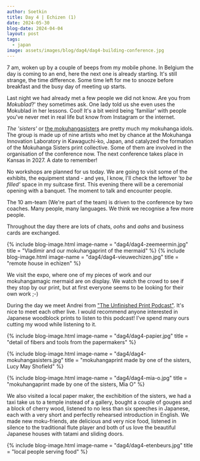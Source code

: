 ```yaml
---
author: Soetkin
title: Day 4 | Echizen (1)
date: 2024-05-30
blog-date: 2024-04-04
layout: post
tags:
  - japan
image: assets/images/blog/dag4/dag4-building-conference.jpg
---
```


7 am, woken up by a couple of beeps from my mobile phone. In Belgium the day is coming to an end, here the next one is already starting. It's still strange, the time difference. Some time left for me to snooze before breakfast and the busy day of meeting up starts.

Last night we had already met a few people we did not know. Are you from *Mokublad*?' they sometimes ask. One lady told us she even uses the Mokublad in her lessons. Cool!
It's a bit weird being 'familiar' with people you've never met in real life but know from Instagram or the internet. 

*The 'sisters'* or [the mokuhangasisters](https://mokuhangasisters.com/work) are pretty much my mokuhanga idols. The group is made up of nine artists who met by chance at the Mokuhanga Innovation Laboratory in Kawaguchi-ko, Japan, and  catalyzed the formation of the Mokuhanga Sisters print collective. Some of them are  involved in the organisation of the conference now. 
The next conference takes place in Kansas in 2027. A date to remember!

No workshops are planned for us today. We are going to visit some of the exhibits, the equipment stand - and yes, I know, I'll check the leftover *'to be filled'* space in my suitcase first. 
This evening there will be a ceremonial opening with a banquet. The moment to talk and encounter people.

The 10 am-team (We're part of the team) is driven to the conference by two coaches. Many people, many languages. We think we recognise a few more people.

Throughout the day there are lots of chats, *oohs* and *aahs* and business cards are exchanged.

{% include blog-image.html image-name = "dag4/dag4-zeemeermin.jpg"  title = "Vladimir and our mokuhangaprint of the mermaid" %}
{% include blog-image.html image-name = "dag4/dag4-vieuwechizen.jpg"  title = "remote house in echizen" %}


We visit the expo, where one of my pieces of work and our mokuhangamagic mermaid are on display. We watch the crowd to see if they stop by our print, but at first everyone seems to be looking for their own work ;-)

During the day we meet Andrei from ["The Unfinished Print Podcast"](https://theunfinishedprint.libsyn.com). It's nice to meet each other live. I would recommend anyone interested in Japanese woodblock prints to listen to this podcast! I've spend many ours cutting my wood while listening to it.  

{% include blog-image.html image-name = "dag4/dag4-papier.jpg"  title = "detail of fibers and tools from the papermakers" %}

{% include blog-image.html image-name = "dag4/dag4-mokuhangasisters.jpg"  title = "mokuhangaprint made by one of the sisters, Lucy May Shofield" %}

{% include blog-image.html image-name = "dag4/dag4-mia-o.jpg"  title = "mokuhangaprint made by one of the sisters, Mia O" %}


We also visited a local paper maker, the exchibition of the sisters, we had a taxi take us to a temple instead of a gallery, bought a couple of gouges and a block of cherry wood, listened to no less than six speeches in Japanese, each with a very short and perfectly rehearsed introduction in English. We made new moku-friends, ate delicious and very nice food, listened in silence to the traditional flute player and both of us love the beautiful Japanese houses with tatami and sliding doors. 

{% include blog-image.html image-name = "dag4/dag4-etenbeurs.jpg"  title = "local people serving food" %}

